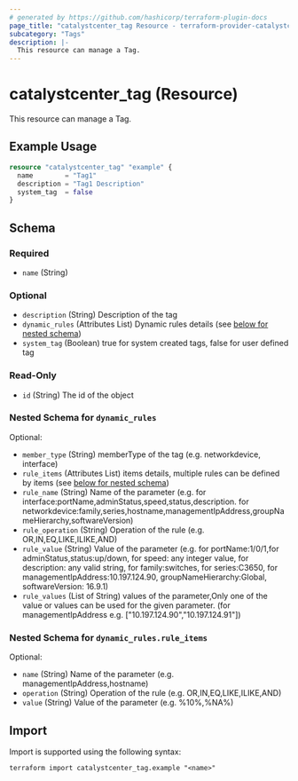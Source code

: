 ```yaml
---
# generated by https://github.com/hashicorp/terraform-plugin-docs
page_title: "catalystcenter_tag Resource - terraform-provider-catalystcenter"
subcategory: "Tags"
description: |-
  This resource can manage a Tag.
---
```


# catalystcenter_tag (Resource)

This resource can manage a Tag.

## Example Usage

```terraform
resource "catalystcenter_tag" "example" {
  name        = "Tag1"
  description = "Tag1 Description"
  system_tag  = false
}
```

<!-- schema generated by tfplugindocs -->
## Schema

### Required

- `name` (String)

### Optional

- `description` (String) Description of the tag
- `dynamic_rules` (Attributes List) Dynamic rules details (see [below for nested schema](#nestedatt--dynamic_rules))
- `system_tag` (Boolean) true for system created tags, false for user defined tag

### Read-Only

- `id` (String) The id of the object

<a id="nestedatt--dynamic_rules"></a>
### Nested Schema for `dynamic_rules`

Optional:

- `member_type` (String) memberType of the tag (e.g. networkdevice, interface)
- `rule_items` (Attributes List) items details, multiple rules can be defined by items (see [below for nested schema](#nestedatt--dynamic_rules--rule_items))
- `rule_name` (String) Name of the parameter (e.g. for interface:portName,adminStatus,speed,status,description. for networkdevice:family,series,hostname,managementIpAddress,groupNameHierarchy,softwareVersion)
- `rule_operation` (String) Operation of the rule (e.g. OR,IN,EQ,LIKE,ILIKE,AND)
- `rule_value` (String) Value of the parameter (e.g. for portName:1/0/1,for adminStatus,status:up/down, for speed: any integer value, for description: any valid string, for family:switches, for series:C3650, for managementIpAddress:10.197.124.90, groupNameHierarchy:Global, softwareVersion: 16.9.1)
- `rule_values` (List of String) values of the parameter,Only one of the value or values can be used for the given parameter. (for managementIpAddress e.g. ["10.197.124.90","10.197.124.91"])

<a id="nestedatt--dynamic_rules--rule_items"></a>
### Nested Schema for `dynamic_rules.rule_items`

Optional:

- `name` (String) Name of the parameter (e.g. managementIpAddress,hostname)
- `operation` (String) Operation of the rule (e.g. OR,IN,EQ,LIKE,ILIKE,AND)
- `value` (String) Value of the parameter (e.g. %10%,%NA%)

## Import

Import is supported using the following syntax:

```shell
terraform import catalystcenter_tag.example "<name>"
```
